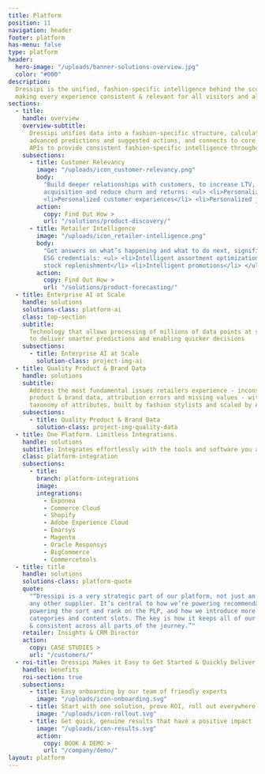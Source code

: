 ```yaml
---
title: Platform
position: 11
navigation: header
footer: platform
has-menu: false
type: platform
header:
  hero-image: "/uploads/banner-solutions-overview.jpg"
  color: "#000"
description:
  Dressipi is the unified, fashion-specific intelligence behind the scenes
  making every experience consistent & relevant for all visitors and all interactions.
sections:
  - title:
    handle: overview
    overview-subtitle:
      Dressipi unifies data into a fashion-specific structure, calculates
      advanced predictions and suggested actions, and connects to core solutions via
      APIs to provide consistent fashion-specific intelligence throughout your business.
    subsections:
      - title: Customer Relevancy
        image: "/uploads/icon_customer-relevancy.png"
        body:
          "Build deeper relationships with customers, to increase LTV, retention,
          acquisition and reduce churn and returns: <ul> <li>Personalized product discovery</li>
          <li>Personalized customer experiences</li> <li>Personalized journeys</li> </ul>"
        action:
          copy: Find Out How >
          url: "/solutions/product-discovery/"
      - title: Retailer Intelligence
        image: "/uploads/icon_retailer-intelligence.png"
        body:
          "Get answers on what’s happening and what to do next, significantly improving
          ESG credentials: <ul> <li>Intelligent assortment optimization</li> <li>Intelligent
          stock replenishment</li> <li>Intelligent promotions</li> </ul>"
        action:
          copy: Find Out How >
          url: "/solutions/product-forecasting/"
  - title: Enterprise AI at Scale
    handle: solutions
    solutions-class: platform-ai
    class: top-section
    subtitle:
      Technology that allows processing of millions of data points at speed
      to deliver smarter predictions and enabling quicker decisions
    subsections:
      - title: Enterprise AI at Scale
        solution-class: project-img-ai
  - title: Quality Product & Brand Data
    handle: solutions
    subtitle:
      Address the most fundamental issues retailers experience - inconsistent
      product & brand data, attribution errors and missing values - with the most comprehensive
      taxonomy of attributes, built by fashion stylists and scaled by AI.
    subsections:
      - title: Quality Product & Brand Data
        solution-class: project-img-quality-data
  - title: One Platform. Limitless Integrations.
    handle: solutions
    subtitle: Integrates effortlessly with the tools and software you already use
    class: platform-integration
    subsections:
      - title:
        branch: platform-integrations
        image:
        integrations:
          - Exponea
          - Commerce Cloud
          - Shopify
          - Adobe Experience Cloud
          - Emarsys
          - Magento
          - Oracle Responsys
          - BigCommerce
          - Commercetools
  - title: title
    handle: solutions
    solutions-class: platform-quote
    quote:
      "“Dressipi is a very strategic part of our platform, not just an add-on or
      any other supplier. It’s central to how we’re powering recommendations, how we’re
      powering the sort and rank on the PLP, and how we introduce more inspiration-led
      categories and content slots. The key is how it keeps all of our experiences relevant
      & consistent across all parts of the journey.”"
    retailer: Insights & CRM Director
    action:
      copy: CASE STUDIES >
      url: "/customers/"
  - roi-title: Dressipi Makes it Easy to Get Started & Quickly Deliver ROI
    handle: benefits
    roi-section: true
    subsections:
      - title: Easy onboarding by our team of friendly experts
        image: "/uploads/icon-onboarding.svg"
      - title: Start with one solution, prove ROI, roll out everywhere
        image: "/uploads/icon-rollout.svg"
      - title: Get quick, genuine results that have a positive impact
        image: "/uploads/icon-results.svg"
        action:
          copy: BOOK A DEMO >
          url: "/company/demo/"
layout: platform
---
```

